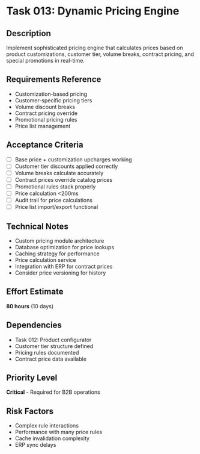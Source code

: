 # Task 013: Dynamic Pricing Engine

## Description
Implement sophisticated pricing engine that calculates prices based on product customizations, customer tier, volume breaks, contract pricing, and special promotions in real-time.

## Requirements Reference
- Customization-based pricing
- Customer-specific pricing tiers
- Volume discount breaks
- Contract pricing override
- Promotional pricing rules
- Price list management

## Acceptance Criteria
- [ ] Base price + customization upcharges working
- [ ] Customer tier discounts applied correctly
- [ ] Volume breaks calculate accurately
- [ ] Contract prices override catalog prices
- [ ] Promotional rules stack properly
- [ ] Price calculation <200ms
- [ ] Audit trail for price calculations
- [ ] Price list import/export functional

## Technical Notes
- Custom pricing module architecture
- Database optimization for price lookups
- Caching strategy for performance
- Price calculation service
- Integration with ERP for contract prices
- Consider price versioning for history

## Effort Estimate
**80 hours** (10 days)

## Dependencies
- Task 012: Product configurator
- Customer tier structure defined
- Pricing rules documented
- Contract price data available

## Priority Level
**Critical** - Required for B2B operations

## Risk Factors
- Complex rule interactions
- Performance with many price rules
- Cache invalidation complexity
- ERP sync delays
